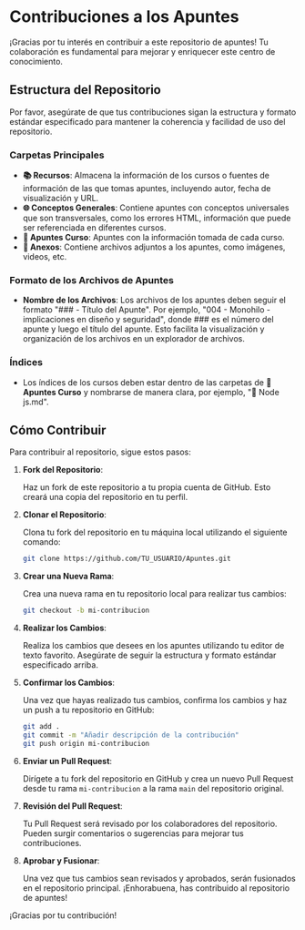 # Contribuciones a los Apuntes

¡Gracias por tu interés en contribuir a este repositorio de apuntes! Tu colaboración es fundamental para mejorar y enriquecer este centro de conocimiento.

## Estructura del Repositorio

Por favor, asegúrate de que tus contribuciones sigan la estructura y formato estándar especificado para mantener la coherencia y facilidad de uso del repositorio.

### Carpetas Principales

- **📚 Recursos**: Almacena la información de los cursos o fuentes de información de las que tomas apuntes, incluyendo autor, fecha de visualización y URL.
- **🌐 Conceptos Generales**: Contiene apuntes con conceptos universales que son transversales, como los errores HTML, información que puede ser referenciada en diferentes cursos.
- **📝 Apuntes Curso**: Apuntes con la información tomada de cada curso.
- **📎 Anexos**: Contiene archivos adjuntos a los apuntes, como imágenes, videos, etc.

### Formato de los Archivos de Apuntes

- **Nombre de los Archivos**: Los archivos de los apuntes deben seguir el formato "### - Título del Apunte". Por ejemplo, "004 - Monohilo - implicaciones en diseño y seguridad", donde ### es el número del apunte y luego el título del apunte. Esto facilita la visualización y organización de los archivos en un explorador de archivos.

### Índices

- Los índices de los cursos deben estar dentro de las carpetas de **📝 Apuntes Curso** y nombrarse de manera clara, por ejemplo, "📌 Node js.md".

## Cómo Contribuir

Para contribuir al repositorio, sigue estos pasos:

1. **Fork del Repositorio**:
   
   Haz un fork de este repositorio a tu propia cuenta de GitHub. Esto creará una copia del repositorio en tu perfil.

2. **Clonar el Repositorio**:
   
   Clona tu fork del repositorio en tu máquina local utilizando el siguiente comando:

   ```bash
   git clone https://github.com/TU_USUARIO/Apuntes.git
   ```

3. **Crear una Nueva Rama**:

   Crea una nueva rama en tu repositorio local para realizar tus cambios:

   ```bash
   git checkout -b mi-contribucion
   ```

4. **Realizar los Cambios**:

   Realiza los cambios que desees en los apuntes utilizando tu editor de texto favorito. Asegúrate de seguir la estructura y formato estándar especificado arriba.

5. **Confirmar los Cambios**:

   Una vez que hayas realizado tus cambios, confirma los cambios y haz un push a tu repositorio en GitHub:

   ```bash
   git add .
   git commit -m "Añadir descripción de la contribución"
   git push origin mi-contribucion
   ```

6. **Enviar un Pull Request**:

   Dirígete a tu fork del repositorio en GitHub y crea un nuevo Pull Request desde tu rama `mi-contribucion` a la rama `main` del repositorio original.

7. **Revisión del Pull Request**:

   Tu Pull Request será revisado por los colaboradores del repositorio. Pueden surgir comentarios o sugerencias para mejorar tus contribuciones.

8. **Aprobar y Fusionar**:

   Una vez que tus cambios sean revisados y aprobados, serán fusionados en el repositorio principal. ¡Enhorabuena, has contribuido al repositorio de apuntes!

¡Gracias por tu contribución!
